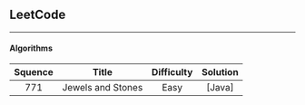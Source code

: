 ## LeetCode

---

#### Algorithms

Squence | Title | Difficulty | Solution
:---:|:---:|:---:|:---:
771 | Jewels and Stones | Easy | [Java]


